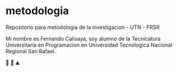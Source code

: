 # metodologia
Repositorio para metodologia de la investigacion - UTN - FRSR

Mi nombre es Fernando Calisaya, soy alumno de la Tecnicatura Universitaria en Programacion en Universidad Tecnologica Nacional Regional San Rafael.

:pizza: :dog: :mountain:
